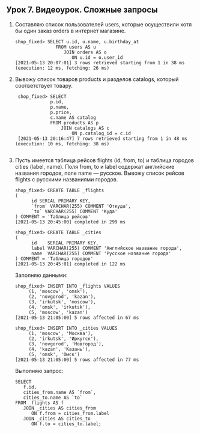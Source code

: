 ## Урок 7. Видеоурок. Сложные запросы
1. Составляю список пользователей users, которые осуществили хотя бы один заказ orders в интернет магазине.
   ~~~ mysql
   shop_fixed> SELECT u.id, u.name, u.birthday_at
                  FROM users AS u
                     JOIN orders AS o
                        ON u.id = o.user_id
   [2021-05-13 20:07:01] 3 rows retrieved starting from 1 in 38 ms (execution: 12 ms, fetching: 26 ms)
   ~~~

2. Вывожу список товаров products и разделов catalogs, который соответствует товару.
   ~~~ mysql
    shop_fixed> SELECT
                p.id,
                p.name,
                p.price,
                c.name AS catalog
                FROM products AS p
                    JOIN catalogs AS c
                        ON p.catalog_id = c.id
    [2021-05-13 20:16:47] 7 rows retrieved starting from 1 in 48 ms (execution: 10 ms, fetching: 38 ms)
         
   ~~~

3. Пусть имеется таблица рейсов flights (id, from, to) и таблица городов cities (label, name). Поля from, to и label
   содержат английские названия городов, поле name — русское. Вывожу список рейсов flights с русскими названиями 
   городов.
   ~~~ mysql
   shop_fixed> CREATE TABLE _flights
   (
         id SERIAL PRIMARY KEY,
         `from` VARCHAR(255) COMMENT 'Откуда',
         `to` VARCHAR(255) COMMENT 'Куда'
   ) COMMENT = 'Таблица рейсов'
   [2021-05-13 20:45:00] completed in 299 ms
   
   shop_fixed> CREATE TABLE _cities
   (
         id    SERIAL PRIMARY KEY,
         label VARCHAR(255) COMMENT 'Английское название города',
         name  VARCHAR(255) COMMENT 'Русское название города'
   ) COMMENT = 'Таблица городов'
   [2021-05-13 20:45:01] completed in 122 ms
   ~~~
   Заполняю данными:
   ~~~ mysql
   shop_fixed> INSERT INTO _flights VALUES
        (1, 'moscow', 'omsk'),
        (2, 'novgorod', 'kazan'),
        (3, 'irkutsk', 'moscow'),
        (4, 'omsk', 'irkutsk'),
        (5, 'moscow', 'kazan')
   [2021-05-13 21:05:00] 5 rows affected in 67 ms
   
   shop_fixed> INSERT INTO _cities VALUES
        (1, 'moscow', 'Москва'),
        (2, 'irkutsk', 'Иркутск'),
        (3, 'novgorod', 'Новгород'),
        (4, 'kazan', 'Казань'),
        (5, 'omsk', 'Омск')
   [2021-05-13 21:05:00] 5 rows affected in 77 ms
   ~~~
   Выполняю запрос:
   ~~~ mysql
   SELECT
      f.id,
      cities_from.name AS `from`,
      cities_to.name AS `to`
   FROM _flights AS f
      JOIN _cities AS cities_from
         ON f.from = cities_from.label
      JOIN _cities AS cities_to
         ON f.to = cities_to.label;
   ~~~